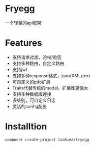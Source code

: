 # Fryegg
一个轻量的api框架

# Features
* 支持请求过滤，验权/验签  
* 支持多种路由，自定义路由  
* 支持jwt  
* 支持多种response格式，json/XML/text  
* 可自定义的pdo扩展  
* Traits代替传统的model，扩展性更强大  
* 支持多种数据库连接  
* 多级别，可自定义日志  
* 灵活的config配置  

# Installtion
   
  `composer create-project laokiea/fryegg`
   
